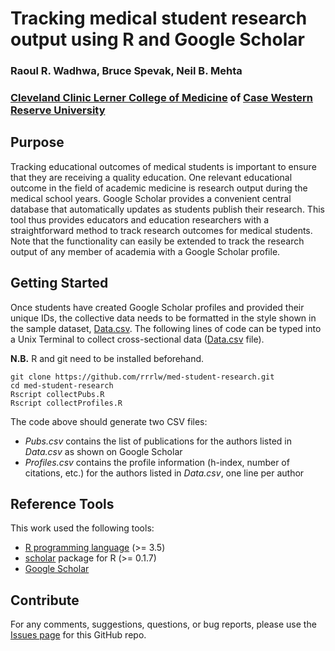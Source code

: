 # Tracking medical student research output using R and Google Scholar
### Raoul R. Wadhwa, Bruce Spevak, Neil B. Mehta

### [Cleveland Clinic Lerner College of Medicine](https://portals.clevelandclinic.org/cclcm) of [Case Western Reserve University](https://case.edu/medicine)

## Purpose

Tracking educational outcomes of medical students is important to ensure that they are receiving a quality education.
One relevant educational outcome in the field of academic medicine is research output during the medical school years.
Google Scholar provides a convenient central database that automatically updates as students publish their research.
This tool thus provides educators and education researchers with a straightforward method to track research outcomes for medical students.
Note that the functionality can easily be extended to track the research output of any member of academia with a Google Scholar profile.

## Getting Started

Once students have created Google Scholar profiles and provided their unique IDs, the collective data needs to be formatted in the style shown in the sample dataset, [Data.csv](https://github.com/rrrlw/med-student-research/blob/master/Data.csv).
The following lines of code can be typed into a Unix Terminal to collect cross-sectional data ([Data.csv](https://github.com/rrrlw/med-student-research/blob/master/Data.csv) file).

**N.B.** R and git need to be installed beforehand.

```
git clone https://github.com/rrrlw/med-student-research.git
cd med-student-research
Rscript collectPubs.R
Rscript collectProfiles.R
```

The code above should generate two CSV files:

* *Pubs.csv* contains the list of publications for the authors listed in *Data.csv* as shown on Google Scholar
* *Profiles.csv* contains the profile information (h-index, number of citations, etc.) for the authors listed in *Data.csv*, one line per author

## Reference Tools

This work used the following tools:

* [R programming language](https://www.R-project.org/) (>= 3.5)
* [scholar](https://CRAN.R-project.org/package=scholar) package for R (>= 0.1.7)
* [Google Scholar](https://scholar.google.com)

## Contribute

For any comments, suggestions, questions, or bug reports, please use the [Issues page](https://github.com/rrrlw/med-student-research/issues) for this GitHub repo.